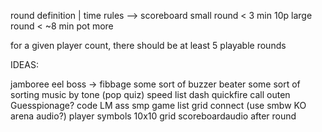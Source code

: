 round definition | time rules --> scoreboard
small round      < 3 min          10p
large round      < ~8 min         pot more

for a given player count, there should be at least 5 playable rounds

IDEAS:

[//]: # (basic ahh round)
jamboree eel boss -> fibbage
some sort of buzzer beater
some sort of sorting
music by tone (pop quiz)
speed list
dash
quickfire
call outen 
Guesspionage?
code LM ass smp game
list grid connect (use smbw KO arena audio?)
player symbols 10x10 grid
scoreboardaudio after round

